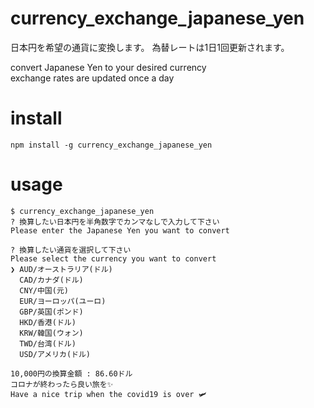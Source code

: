 # currency_exchange_japanese_yen

日本円を希望の通貨に変換します。
為替レートは1日1回更新されます。

convert Japanese Yen to your desired currency  
exchange rates are updated once a day

# install

 ```
 npm install -g currency_exchange_japanese_yen
 ```

# usage

```
$ currency_exchange_japanese_yen
? 換算したい日本円を半角数字でカンマなしで入力して下さい
Please enter the Japanese Yen you want to convert
```

```
? 換算したい通貨を選択して下さい
Please select the currency you want to convert
❯ AUD/オーストラリア(ドル)
  CAD/カナダ(ドル)
  CNY/中国(元)
  EUR/ヨーロッパ(ユーロ)
  GBP/英国(ポンド)
  HKD/香港(ドル)
  KRW/韓国(ウォン)
  TWD/台湾(ドル)
  USD/アメリカ(ドル) 
```

```
10,000円の換算金額 : 86.60ドル
コロナが終わったら良い旅を✨
Have a nice trip when the covid19 is over 🛩️
```
